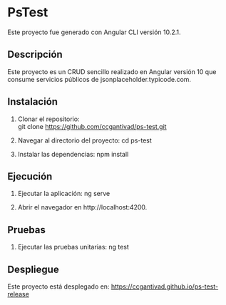 # PsTest

Este proyecto fue generado con Angular CLI versión 10.2.1.

## Descripción

Este proyecto es un CRUD sencillo realizado en Angular versión 10 que consume servicios públicos de jsonplaceholder.typicode.com.

## Instalación

1. Clonar el repositorio:   
   git clone https://github.com/ccgantivad/ps-test.git
   
2. Navegar al directorio del proyecto:
   cd ps-test
   
3. Instalar las dependencias:
   npm install

## Ejecución

1. Ejecutar la aplicación:
   ng serve
   
2. Abrir el navegador en http://localhost:4200.

## Pruebas

1. Ejecutar las pruebas unitarias:
   ng test

## Despliegue

Este proyecto está desplegado en: https://ccgantivad.github.io/ps-test-release
